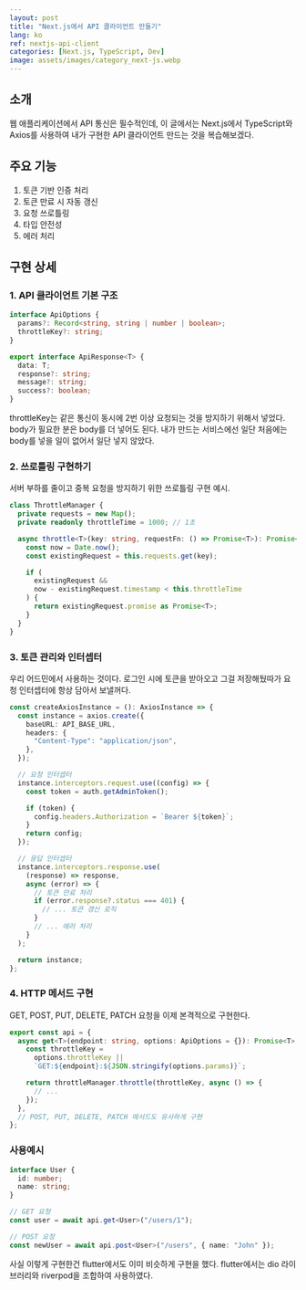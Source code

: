 ```yaml
---
layout: post
title: "Next.js에서 API 클라이언트 만들기"
lang: ko
ref: nextjs-api-client
categories: [Next.js, TypeScript, Dev]
image: assets/images/category_next-js.webp
---
```


## 소개

웹 애플리케이션에서 API 통신은 필수적인데, 이 글에서는 Next.js에서 TypeScript와 Axios를 사용하여 내가 구현한 API 클라이언트 만드는 것을 복습해보겠다.

## 주요 기능

1. 토큰 기반 인증 처리
2. 토큰 만료 시 자동 갱신
3. 요청 쓰로틀링
4. 타입 안전성
5. 에러 처리

## 구현 상세

### 1. API 클라이언트 기본 구조

```typescript
interface ApiOptions {
  params?: Record<string, string | number | boolean>;
  throttleKey?: string;
}

export interface ApiResponse<T> {
  data: T;
  response?: string;
  message?: string;
  success?: boolean;
}
```

throttleKey는 같은 통신이 동시에 2번 이상 요청되는 것을 방지하기 위해서 넣었다.
body가 필요한 분은 body를 더 넣어도 된다. 내가 만드는 서비스에선 일단 처음에는 body를 넣을 일이 없어서 일단 넣지 않았다.

### 2. 쓰로틀링 구현하기

서버 부하를 줄이고 중복 요청을 방지하기 위한 쓰로틀링 구현 예시.

```typescript
class ThrottleManager {
  private requests = new Map();
  private readonly throttleTime = 1000; // 1초

  async throttle<T>(key: string, requestFn: () => Promise<T>): Promise<T> {
    const now = Date.now();
    const existingRequest = this.requests.get(key);

    if (
      existingRequest &&
      now - existingRequest.timestamp < this.throttleTime
    ) {
      return existingRequest.promise as Promise<T>;
    }
  }
}
```

### 3. 토큰 관리와 인터셉터

우리 어드민에서 사용하는 것이다. 로그인 시에 토큰을 받아오고 그걸 저장해뒀따가 요청 인터셉터에 항상 담아서 보낼꺼다.

```typescript
const createAxiosInstance = (): AxiosInstance => {
  const instance = axios.create({
    baseURL: API_BASE_URL,
    headers: {
      "Content-Type": "application/json",
    },
  });

  // 요청 인터셉터
  instance.interceptors.request.use((config) => {
    const token = auth.getAdminToken();

    if (token) {
      config.headers.Authorization = `Bearer ${token}`;
    }
    return config;
  });

  // 응답 인터셉터
  instance.interceptors.response.use(
    (response) => response,
    async (error) => {
      // 토큰 만료 처리
      if (error.response?.status === 401) {
        // ... 토큰 갱신 로직
      }
      // ... 에러 처리
    }
  );

  return instance;
};
```

### 4. HTTP 메서드 구현

GET, POST, PUT, DELETE, PATCH 요청을 이제 본격적으로 구현한다.

```typescript
export const api = {
  async get<T>(endpoint: string, options: ApiOptions = {}): Promise<T> {
    const throttleKey =
      options.throttleKey ||
      `GET:${endpoint}:${JSON.stringify(options.params)}`;

    return throttleManager.throttle(throttleKey, async () => {
      // ...
    });
  },
  // POST, PUT, DELETE, PATCH 메서드도 유사하게 구현
};
```

### 사용예시

```typescript
interface User {
  id: number;
  name: string;
}

// GET 요청
const user = await api.get<User>("/users/1");

// POST 요청
const newUser = await api.post<User>("/users", { name: "John" });
```

사실 이렇게 구현한건 flutter에서도 이미 비슷하게 구현을 했다.
flutter에서는 dio 라이브러리와 riverpod을 조합하여 사용하였다.
